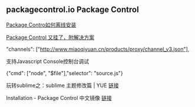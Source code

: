 
## __packagecontrol.io__ Package Control 

[Package Contro如何离线安装][3]

[Package Control 又挂了，附解决方案](http://www.miaoqiyuan.cn/p/package-control-error)

"channels": ["http://www.miaoqiyuan.cn/products/proxy/channel_v3.json"], 

支持Javascript Console控制台调试

{"cmd": ["node", "$file"],"selector": "source.js"} 

玩转sublime之：sublime 主题修改篇 | YUE [链接][2]

Installation - Package Control 中文镜像
[链接][1]

[1]:http://packagecontrol.cn/installation
[2]:https://halfmoonvic.github.io/2019/01/07/%E7%8E%A9%E8%BD%ACsublime%E4%B9%8B%EF%BC%9Asublime%E4%B8%BB%E9%A2%98%E7%AF%87
[3]:https://github.com/HBLong/channel_v3_daily#如何安装-package-control离线安装
